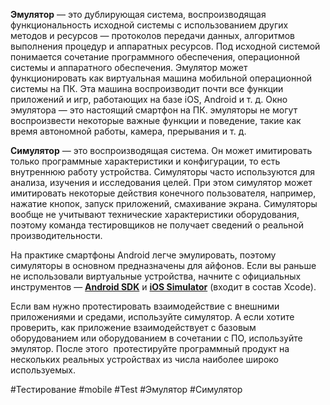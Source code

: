**Эмулятор** — это дублирующая система, воспроизводящая функциональность исходной системы с использованием других методов и ресурсов — протоколов передачи данных, алгоритмов выполнения процедур и аппаратных ресурсов. Под исходной системой понимается сочетание программного обеспечения, операционной системы и аппаратного обеспечения.
Эмулятор может функционировать как виртуальная машина мобильной операционной системы на ПК. Эта машина воспроизводит почти все функции приложений и игр, работающих на базе iOS, Android и т. д. Окно эмулятора — это настоящий смартфон на ПК.
эмуляторы не могут воспроизвести некоторые важные функции и поведение, такие как время автономной работы, камера, прерывания и т. д.

**Симулятор** — это воспроизводящая система. Он может имитировать только программные характеристики и конфигурации, то есть внутреннюю работу устройства. Симуляторы часто используются для анализа, изучения и исследования целей. При этом симулятор может имитировать некоторые действия конечного пользователя, например, нажатие кнопок, запуск приложений, смахивание экрана.
Симуляторы вообще не учитывают технические характеристики оборудования, поэтому команда тестировщиков не получает сведений о реальной производительности.


На практике смартфоны Android легче эмулировать, поэтому симуляторы в основном предназначены для айфонов. Если вы раньше не использовали виртуальные устройства, начните с официальных инструментов — [**Android SDK**](https://developer.android.com/studio/run/emulator) и [**iOS Simulator**](https://developer.apple.com/library/archive/documentation/IDEs/Conceptual/iOS_Simulator_Guide/GettingStartedwithiOSSimulator/GettingStartedwithiOSSimulator.html) (входит в состав Xcode).

Если вам нужно протестировать взаимодействие с внешними приложениями и средами, используйте симулятор. А если хотите проверить, как приложение взаимодействует с базовым оборудованием или оборудованием в сочетании с ПО, используйте эмулятор. После этого  протестируйте программный продукт на нескольких реальных устройствах из числа наиболее широко используемых.

#Тестирование #mobile #Test #Эмулятор #Симулятор 